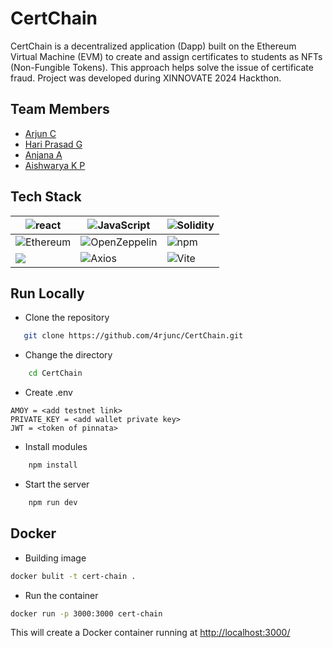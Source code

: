 # CertChain 

CertChain is a decentralized application (Dapp) built on the Ethereum Virtual Machine (EVM) to create and assign certificates to students as NFTs (Non-Fungible Tokens). This approach helps solve the issue of certificate fraud. Project was developed during XINNOVATE 2024 Hackthon.
 
## Team Members
- [Arjun C](https://github.com/4rjunc)
- [Hari Prasad G](https://github.com/HARI-G-YADHAV)
- [Anjana A](https://github.com/Anjana2002)
- [Aishwarya K P](https://github.com/aishwaryaaishus001)




## Tech Stack
|![react](https://img.shields.io/badge/React-20232A?style=for-the-badge&logo=react&logoColor=61DAFB)  | ![JavaScript](https://img.shields.io/badge/JavaScript-323330?style=for-the-badge&logo=javascript&logoColor=F7DF1E)| ![Solidity](https://img.shields.io/badge/Solidity-e6e6e6?style=for-the-badge&logo=solidity&logoColor=black)| 
|--|--|--|
![Ethereum](https://img.shields.io/badge/Ethereum-3C3C3D?style=for-the-badge&logo=Ethereum&logoColor=white)| ![OpenZeppelin](https://img.shields.io/badge/OpenZeppelin-4E5EE4?logo=OpenZeppelin&logoColor=fff&style=for-the-badge) | ![npm](https://img.shields.io/badge/npm-CB3837?style=for-the-badge&logo=npm&logoColor=white)  | 
![](https://img.shields.io/badge/Docker-2CA5E0?style=for-the-badge&logo=docker&logoColor=white) | ![Axios](https://img.shields.io/badge/axios-671ddf?&style=for-the-badge&logo=axios&logoColor=white) | ![Vite](https://img.shields.io/badge/Vite-B73BFE?style=for-the-badge&logo=vite&logoColor=FFD62E) | 




## Run Locally
- Clone the repository
 ```bash
    git clone https://github.com/4rjunc/CertChain.git
 ```

- Change the directory
```bash
    cd CertChain
```
- Create .env
```env
AMOY = <add testnet link>
PRIVATE_KEY = <add wallet private key>
JWT = <token of pinnata>

```
- Install modules
```bash
    npm install
```
- Start the server
```bash
    npm run dev
```

## Docker
- Building image
```bash
docker bulit -t cert-chain .
```
- Run the container
```bash
docker run -p 3000:3000 cert-chain
```
This will create a Docker container running at 
[http://localhost:3000/](http://localhost:3000/)


